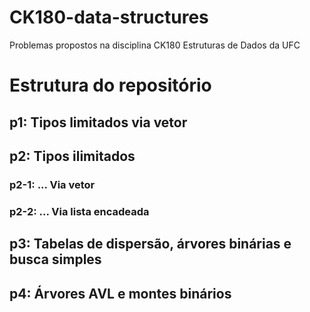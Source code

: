 # CK180-data-structures
Problemas propostos na disciplina CK180 Estruturas de Dados da UFC

# Estrutura do repositório

## p1: Tipos limitados via vetor

## p2: Tipos ilimitados

### p2-1: ... Via vetor

### p2-2: ... Via lista encadeada

## p3: Tabelas de dispersão, árvores binárias e busca simples

## p4: Árvores AVL e montes binários